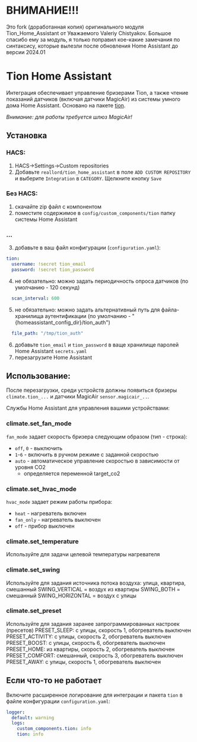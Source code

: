 # ВНИМАНИЕ!!!
Это fork (доработанная копия) оригинального модуля Tion_Home_Assistant от Уважаемого Valeriy Chistyakov.
Большое спасибо ему за модуль, я только поправил кое-какие замечания по синтаксису, которые вылезли после обновления Home Assistant до версии 2024.01

# Tion Home Assistant
Интеграция обеспечивает управление бризерами Tion, а также чтение показаний датчиков (включая датчики MagicAir) из системы умного дома Home Assistant. Основано на пакете [tion](https://github.com/airens/tion).

*Внимание: для работы требуется шлюз MagicAir!*
## Установка
### HACS:
1. HACS->Settings->Custom repositories 
2. Добавьте `reallord/tion_home_assistant` в поле `ADD CUSTOM REPOSITORY` и выберите `Integration` в `CATEGORY`. Щелкните кнопку `Save`
### Без HACS:
1. скачайте zip файл с компонентом
2. поместите содержимое в `config/custom_components/tion` папку системы Home Assistant
### ...
3. добавьте в ваш файл конфигурации (`configuration.yaml`):
```yaml
tion:
  username: !secret tion_email
  password: !secret tion_password
```
4. не обязательно: можно задать периодичность опроса датчиков (по умолчанию - 120 секунд)
```yaml
  scan_interval: 600
```
5. не обязательно: можно задать альтернативный путь для файла-хранилища аутентификации (по умолчанию - "{homeassistant_config_dir}/tion_auth")
```yaml
  file_path: "/tmp/tion_auth"
```
6. добавьте `tion_email` и `tion_password` в ваще хранилище паролей Home Assistant `secrets.yaml`
7. перезагрузите Home Assistant
## Использование:
После перезагрузки, среди устройств должны появиться бризеры `climate.tion_...` и датчики MagicAir `sensor.magicair_..`.

Службы Home Assistant для управления вашими устройствами:
### climate.set_fan_mode
`fan_mode` задает скорость бризера следующим образом (тип - строка):
- `off`, `0` - выключить
- `1`-`6` - включить в ручном режиме с заданной скоростью
- `auto` - автоматическое управление скоростью в зависимости от уровня CO2
  - определяется переменной target_co2
### climate.set_hvac_mode
`hvac_mode` задает режим работы прибора:
- `heat` - нагреватель включен
- `fan_only` - нагреватель выключен
- `off` - прибор выключен
### climate.set_temperature
Используйте для задачи целевой температуры нагревателя
### climate.set_swing
Используйте для задания источника потока воздуха: улица, квартира, смешанный
     SWING_VERTICAL = воздух из квартиры
     SWING_BOTH = смешанный
     SWING_HORIZONTAL = воздух с улицы
### climate.set_preset
Используйте для задания заранее запрограммированных настроек (пресетов)
    PRESET_SLEEP:    с улицы,     скорость 1, обогреватель выключен
    PRESET_ACTIVITY: с улицы,     скорость 2, обогреватель выключен
    PRESET_BOOST:    с улицы,     скорость 6, обогреватель выключен
    PRESET_HOME:     из квартиры, скорость 2, обогреватель выключен           
    PRESET_COMFORT:  смешанный,   скорость 3, обогреватель выключен 
    PRESET_AWAY:     с улицы,     скорость 1, обогреватель выключен

## Если что-то не работает
Включите расширенное логирование для интеграции и пакета `tion` в файле конфигурации `configuration.yaml`:
```yaml
logger:
  default: warning
  logs:
    custom_components.tion: info
    tion: info
```
